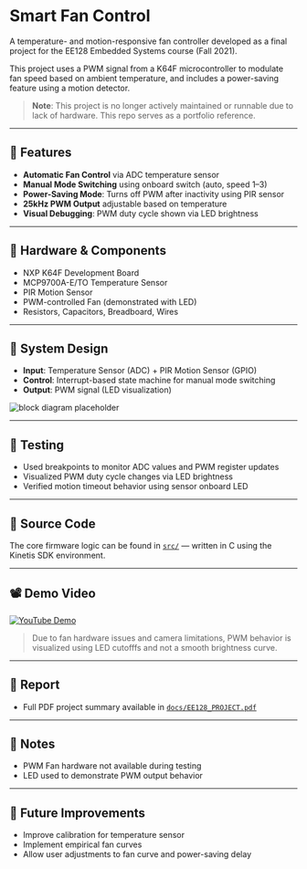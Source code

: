 # Smart Fan Control

A temperature- and motion-responsive fan controller developed as a final project for the EE128 Embedded Systems course (Fall 2021).

This project uses a PWM signal from a K64F microcontroller to modulate fan speed based on ambient temperature, and includes a power-saving feature using a motion detector.

> **Note**: This project is no longer actively maintained or runnable due to lack of hardware. This repo serves as a portfolio reference.

---

## 🔧 Features
- **Automatic Fan Control** via ADC temperature sensor
- **Manual Mode Switching** using onboard switch (auto, speed 1–3)
- **Power-Saving Mode**: Turns off PWM after inactivity using PIR sensor
- **25kHz PWM Output** adjustable based on temperature
- **Visual Debugging**: PWM duty cycle shown via LED brightness

---

## 🧰 Hardware & Components
- NXP K64F Development Board
- MCP9700A-E/TO Temperature Sensor
- PIR Motion Sensor
- PWM-controlled Fan (demonstrated with LED)
- Resistors, Capacitors, Breadboard, Wires

---

## 🧠 System Design

- **Input**: Temperature Sensor (ADC) + PIR Motion Sensor (GPIO)
- **Control**: Interrupt-based state machine for manual mode switching
- **Output**: PWM signal (LED visualization)

![block diagram placeholder](images/system_diagram.png) <!-- Optional diagram -->

---

## 🚦 Testing
- Used breakpoints to monitor ADC values and PWM register updates
- Visualized PWM duty cycle changes via LED brightness
- Verified motion timeout behavior using sensor onboard LED

---

## 📜 Source Code
The core firmware logic can be found in [`src/`](src/) — written in C using the Kinetis SDK environment.

---

## 📽️ Demo Video
[![YouTube Demo](https://img.shields.io/badge/Watch%20Demo-YouTube-red?logo=youtube)](https://youtu.be/BLRwBStb1T0)

> Due to fan hardware issues and camera limitations, PWM behavior is visualized using LED cutofffs and not a smooth brightness curve. 

---

## 📄 Report
- Full PDF project summary available in [`docs/EE128_PROJECT.pdf`](docs/EE128_PROJECT.pdf)

---

## 📌 Notes
- PWM Fan hardware not available during testing
- LED used to demonstrate PWM output behavior

---

## 🧭 Future Improvements
- Improve calibration for temperature sensor
- Implement empirical fan curves
- Allow user adjustments to fan curve and power-saving delay
